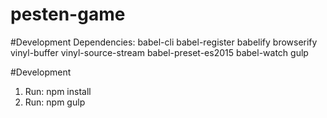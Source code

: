 # pesten-game

#Development Dependencies:
babel-cli
babel-register
babelify
browserify
vinyl-buffer
vinyl-source-stream
babel-preset-es2015
babel-watch
gulp

#Development
1. Run: npm install
2. Run: npm gulp
